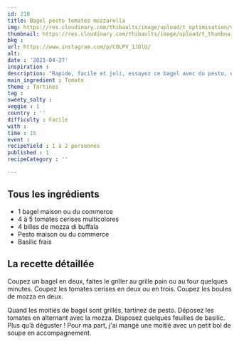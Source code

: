 ```yaml
---
id: 210
title: Bagel pesto tomates mozzarella
img: https://res.cloudinary.com/thibaults/image/upload/t_optimisation/v1619548172/Recipes/20210427_bagel_pesto_tomates.jpg
thumbnail: https://res.cloudinary.com/thibaults/image/upload/t_thumbnail_josie/v1619548172/Recipes/20210427_bagel_pesto_tomates.jpg
bkg : 
url: https://www.instagram.com/p/COLPV_1JDlU/
alt: 
date : '2021-04-27'
inspiration : 
description: "Rapide, facile et joli, essayez ce bagel avec du pesto, de la tomate et de la mozza !"
main_ingredient : Tomate
theme : Tartines
tag : 
sweety_salty : 
veggie : 1
country : ''
difficulty : Facile
with : 
time : 15
event :
recipeYield : 1 à 2 personnes
published : 1
recipeCategory : ''

---
```


## Tous les ingrédients
 - 1 bagel maison ou du commerce
 - 4 à 5 tomates cerises multicolores
 - 4 billes de mozza di buffala
 - Pesto maison ou du commerce
 - Basilic frais

## La recette détaillée
Coupez un bagel en deux, faites le griller au grille pain ou au four quelques minutes. Coupez les tomates cerises en deux ou en trois. Coupez les boules de mozza en deux.

Quand les moitiés de bagel sont grillés, tartinez de pesto. Déposez les tomates en alternant avec la mozza. Disposez quelques feuilles de basilic. Plus qu’à déguster ! Pour ma part, j'ai mangé une moitié avec un petit bol de soupe en accompagnement.